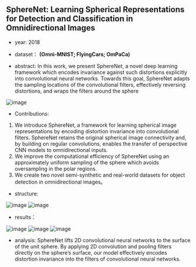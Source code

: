 ## SphereNet: Learning Spherical Representations for Detection and Classification in Omnidirectional Images

- year: 2018

- dataset：  **(Omni-MNIST; FlyingCars; OmPaCa)**  

- abstract:  In this work, we present SphereNet, a novel deep learning framework which encodes invariance against such distortions explicitly into convolutional neural networks. Towards this goal, SphereNet adapts the sampling locations of the convolutional filters, effectively reversing distortions, and wraps the filters around the sphere

![image](https://github.com/VLISLAB/360-DL-Survey/blob/main/Images/SphereNetabstract.png)

- Contributions: 
1) We introduce SphereNet, a framework for learning spherical image representations by encoding distortion invariance into convolutional filters. SphereNet retains the original spherical image connectivity and, by building on regular convolutions, enables the transfer of perspective CNN models to omnidirectional inputs.
2) We improve the computational efficiency of SphereNet using an approximately uniform sampling of the sphere which avoids oversampling in the polar regions.
3) We create two novel semi-synthetic and real-world datasets for object detection in omnidirectional images。


- structure: 

![image](https://github.com/VLISLAB/360-DL-Survey/blob/main/Images/SphereNetstructure.png)
![image](https://github.com/VLISLAB/360-DL-Survey/blob/main/Images/SphereNetstructure1.png)
- results：

![image](https://github.com/VLISLAB/360-DL-Survey/blob/main/Images/SphereNetresult.png)
![image](https://github.com/VLISLAB/360-DL-Survey/blob/main/Images/SphereNetresult1.png)
![image](https://github.com/VLISLAB/360-DL-Survey/blob/main/Images/SphereNetresult2.png)

- analysis: SphereNet lifts 2D convolutional neural networks to the surface of the unit sphere. By applying 2D convolution and pooling filters directly on the sphere’s surface, our model effectively encodes distortion invariance into the filters of convolutional neural networks.



